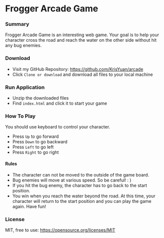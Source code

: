 # Frogger Arcade Game

### Summary
Frogger Arcade Game is an interesting web game. Your goal is to help your character cross the road and reach the water on the other side without hit any bug enemies.

### Download
- Visit my GitHub Repository: https://github.com/KrisYuan/arcade
- Click `Clone or download` and download all files to your local machine

### Run Application
- Unzip the downloaded files
- Find `index.html` and click it to start your game

### How To Play
You should use keyboard to control your character.

- Press `Up` to go forward
- Press `Down` to go backward
- Press `Left` to go left
- Press `Right` to go right

#### Rules
- The character can not be moved to the outside of the game board.
- Bug enemies will move at various speed. So be careful! : )
- If you hit the bug enemy, the character has to go back to the start position.
- You win when you reach the water beyond the road. At this time, your character will return to the start position and you can play the game again. Have fun!

### License
MIT, free to use: https://opensource.org/licenses/MIT